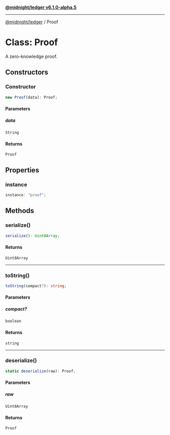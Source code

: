 [**@midnight/ledger v6.1.0-alpha.5**](../README.md)

***

[@midnight/ledger](../globals.md) / Proof

# Class: Proof

A zero-knowledge proof.

## Constructors

### Constructor

```ts
new Proof(data): Proof;
```

#### Parameters

##### data

`String`

#### Returns

`Proof`

## Properties

### instance

```ts
instance: "proof";
```

## Methods

### serialize()

```ts
serialize(): Uint8Array;
```

#### Returns

`Uint8Array`

***

### toString()

```ts
toString(compact?): string;
```

#### Parameters

##### compact?

`boolean`

#### Returns

`string`

***

### deserialize()

```ts
static deserialize(raw): Proof;
```

#### Parameters

##### raw

`Uint8Array`

#### Returns

`Proof`
